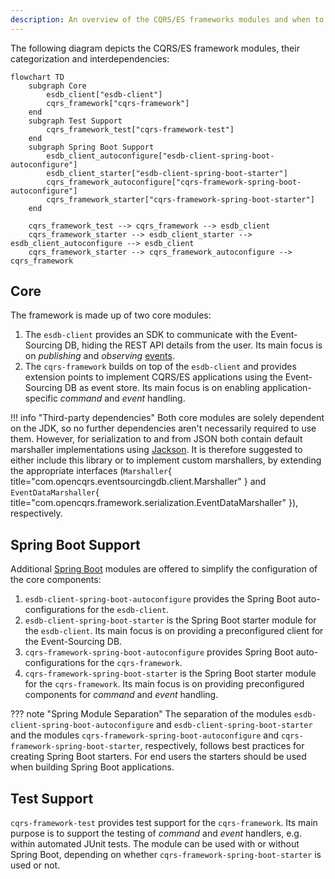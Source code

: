 ```yaml
---
description: An overview of the CQRS/ES frameworks modules and when to use them
---
```


The following diagram depicts the CQRS/ES framework modules, their categorization and interdependencies:

``` mermaid
flowchart TD
    subgraph Core
        esdb_client["esdb-client"]
        cqrs_framework["cqrs-framework"]
    end
    subgraph Test Support
        cqrs_framework_test["cqrs-framework-test"]
    end
    subgraph Spring Boot Support
        esdb_client_autoconfigure["esdb-client-spring-boot-autoconfigure"]
        esdb_client_starter["esdb-client-spring-boot-starter"]
        cqrs_framework_autoconfigure["cqrs-framework-spring-boot-autoconfigure"]
        cqrs_framework_starter["cqrs-framework-spring-boot-starter"]
    end
    
    cqrs_framework_test --> cqrs_framework --> esdb_client
    cqrs_framework_starter --> esdb_client_starter --> esdb_client_autoconfigure --> esdb_client
    cqrs_framework_starter --> cqrs_framework_autoconfigure --> cqrs_framework
```

## Core

The framework is made up of two core modules:

1.  The `esdb-client` provides an SDK to communicate with the Event-Sourcing DB, hiding the REST API details from the user.
    Its main focus is on _publishing_ and _observing_ [events](../events/index.md).
2.  The `cqrs-framework` builds on top of the `esdb-client` and provides extension points to implement CQRS/ES applications using
    the Event-Sourcing DB as event store. Its main focus is on enabling application-specific _command_ and _event_ handling.

!!! info "Third-party dependencies"
    Both core modules are solely dependent on the JDK, so no further dependencies aren't necessarily required to use them.
    However, for serialization to and from JSON both contain default marshaller implementations using [Jackson](https://github.com/FasterXML/jackson-databind).
    It is therefore suggested to either include this library or to implement custom marshallers, by extending the appropriate
    interfaces (`Marshaller`{ title="com.opencqrs.eventsourcingdb.client.Marshaller" } and `EventDataMarshaller`{ title="com.opencqrs.framework.serialization.EventDataMarshaller" }),
    respectively.

## Spring Boot Support

Additional [Spring Boot](https://spring.io/projects/spring-boot) modules are offered to simplify the configuration of
the core components:

1.  `esdb-client-spring-boot-autoconfigure` provides the Spring Boot auto-configurations for the `esdb-client`.
2.  `esdb-client-spring-boot-starter` is the Spring Boot starter module for the `esdb-client`. Its main focus is on
    providing a preconfigured client for the Event-Sourcing DB.
3.  `cqrs-framework-spring-boot-autoconfigure` provides Spring Boot auto-configurations for the `cqrs-framework`.
4.  `cqrs-framework-spring-boot-starter` is the Spring Boot starter module for the `cqrs-framework`. Its main focus
    is on providing preconfigured components for _command_ and _event_ handling.

??? note "Spring Module Separation"
    The separation of the modules `esdb-client-spring-boot-autoconfigure` and `esdb-client-spring-boot-starter` and the
    modules `cqrs-framework-spring-boot-autoconfigure` and `cqrs-framework-spring-boot-starter`, respectively, follows best
    practices for creating Spring Boot starters. For end users the starters should be used when building Spring Boot applications.

## Test Support

`cqrs-framework-test` provides test support for the `cqrs-framework`. Its main purpose is to support the testing
of _command_ and _event_ handlers, e.g. within automated JUnit tests. The module can be used with or without Spring Boot,
depending on whether `cqrs-framework-spring-boot-starter` is used or not.